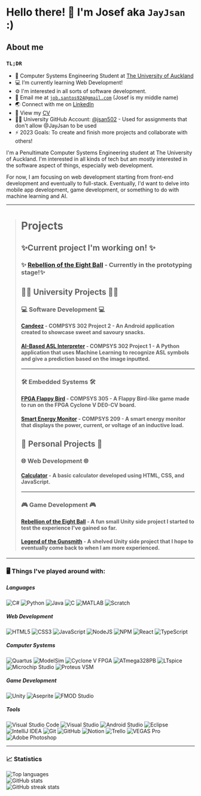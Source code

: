 # Hello there! 👋 I'm Josef aka `JayJsan` :)

<!--
**JayJsan/jayjsan** is a ✨ _special_ ✨ repository because its `README.md` (this file) appears on your GitHub profile.

Here are some ideas to get you started:

- 🔭 I’m currently working on ...
- 🌱 I’m currently learning ...
- 👯 I’m looking to collaborate on ...
- 🤔 I’m looking for help with ...
- 💬 Ask me about ...
- 📫 How to reach me: ...
- 😄 Pronouns: ...
- ⚡ Fun fact: ...
-->

## About me

### `TL;DR`

- 👯 Computer Systems Engineering Student at [The University of Auckland](https://www.auckland.ac.nz/en/engineering/about-the-faculty/electrical-computer-and-software-engineering.html)
- 💻 I’m currently learning Web Development!
- ⚙️ I'm interested in all sorts of software development.
- 📧 Email me at [`job.santos924@gmail.com`](mailto:job.santos924@gmail.com) (Josef is my middle name)
- 🌏 Connect with me on [LinkedIn](https://www.linkedin.com/in/jobjosefsantos/)
- 📄 View my [CV](./cv/Job%20Santos%20-%20Software%20CV.pdf)
- 👨‍🎓 University GitHub Account: [@jsan502](https://github.com/jsan502) - Used for assignments that don't allow @JayJsan to be used
- ⚡ 2023 Goals: To create and finish more projects and collaborate with others!

I'm a Penultimate Computer Systems Engineering student at The University of Auckland.
I'm interested in all kinds of tech but am mostly interested in the software aspect of things, especially web development.

For now, I am focusing on web development starting from front-end development and eventually to full-stack. Eventually, I'd want to delve into mobile app development, game development, or something to do with machine learning and AI.

---

> # **Projects**
>
> ## ✨**Current project I'm working on!** ✨
>
> ### ✨ [**Rebellion of the Eight Ball**](https://github.com/JayJsan/RotEB) - Currently in the prototyping stage!✨
>
> ## 👨‍🎓 **University Projects** 👨‍🎓
>
> ### 💻 **Software Development** 💻
>
> #### [**Candeez**](https://github.com/JayJsan/Candeez) - COMPSYS 302 Project 2 - An Android application created to showcase sweet and savoury snacks.
>
> #### [**AI-Based ASL Interpreter**](https://github.com/JayJsan/AI-ASL-Python) - COMPSYS 302 Project 1 - A Python application that uses Machine Learning to recognize ASL symbols and give a prediction based on the image inputted.
>
> ---
>
> ### 🛠 **Embedded Systems** 🛠
>
> #### [**FPGA Flappy Bird**](https://github.com/JayJsan/FPGA-Flappy-Bird) - COMPSYS 305 - A Flappy Bird-like game made to run on the FPGA Cyclone V DE0-CV board.
>
> #### [**Smart Energy Monitor**](https://github.com/JayJsan/Smart-Energy-Monitor) - COMPSYS 209 - A smart energy monitor that displays the power, current, or voltage of an inductive load.
>
> ## 🧑 **Personal Projects** 🧑
>
> ### 🌐 **Web Development** 🌐
>
> #### [**Calculator**](https://github.com/JayJsan/HTML-JS-Calculator) - A basic calculator developed using HTML, CSS, and JavaScript.
>
> ---
>
> ### 🎮 **Game Development** 🎮
>
> #### [**Rebellion of the Eight Ball**](https://github.com/JayJsan/RotEB) - A fun small Unity side project I started to test the experience I've gained so far.
>
> #### [**Legend of the Gunsmith**](https://github.com/JayJsan/ProjectGunsmith) - A shelved Unity side project that I hope to eventually come back to when I am more experienced.

<!-- ## Collaboration Projects:
-- FOR WHEN I ACTUALLY DO COLLABORATION PROJECTS
#### [KarAIoki]() -->

---

### 🖥️ Things I've played around with:

##### Languages

![C#](https://img.shields.io/badge/c%23-%23239120.svg?style=for-the-badge&logo=c-sharp&logoColor=white)
![Python](https://img.shields.io/badge/python-3670A0?style=for-the-badge&logo=python&logoColor=ffdd54)
![Java](https://img.shields.io/badge/java-%23ED8B00.svg?style=for-the-badge&logo=java&logoColor=white)
![C](https://img.shields.io/badge/c-%2300599C.svg?style=for-the-badge&logo=c&logoColor=white)
![MATLAB](https://img.shields.io/badge/MATLAB-004B87?style=for-the-badge)
![Scratch](https://img.shields.io/badge/Scratch-4D97FF?style=for-the-badge&logo=Scratch&logoColor=white)

##### Web Development

![HTML5](https://img.shields.io/badge/html5-%23E34F26.svg?style=for-the-badge&logo=html5&logoColor=white)
![CSS3](https://img.shields.io/badge/css3-%231572B6.svg?style=for-the-badge&logo=css3&logoColor=white)
![JavaScript](https://img.shields.io/badge/javascript-%23323330.svg?style=for-the-badge&logo=javascript&logoColor=%23F7DF1E)
![NodeJS](https://img.shields.io/badge/node.js-6DA55F?style=for-the-badge&logo=node.js&logoColor=white)
![NPM](https://img.shields.io/badge/NPM-%23CB3837.svg?style=for-the-badge&logo=npm&logoColor=white)
![React](https://img.shields.io/badge/react-%2320232a.svg?style=for-the-badge&logo=react&logoColor=%2361DAFB)
![TypeScript](https://img.shields.io/badge/typescript-%23007ACC.svg?style=for-the-badge&logo=typescript&logoColor=white)

##### Computer Systems

![Quartus](https://img.shields.io/badge/Quartus_Prime-00285A?style=for-the-badge)
![ModelSim](https://img.shields.io/badge/ModelSim-0000FF?style=for-the-badge)
![Cyclone V FPGA](https://img.shields.io/badge/Cyclone_V_FPGA-0067a5?style=for-the-badge)
![ATmega328PB](https://img.shields.io/badge/ATmega328PB-ed1b2d?style=for-the-badge)
![LTspice](https://img.shields.io/badge/LTspice-8E0A26?style=for-the-badge)
![Microchip Studio](https://img.shields.io/badge/Microchip_Studio-EE3233?style=for-the-badge)
![Proteus VSM](https://img.shields.io/badge/Proteus_VSM-1C79B3?style=for-the-badge)

##### Game Development

![Unity](https://img.shields.io/badge/unity-%23000000.svg?style=for-the-badge&logo=unity&logoColor=white)
![Aseprite](https://img.shields.io/badge/Aseprite-FFFFFF?style=for-the-badge&logo=Aseprite&logoColor=#7D929E)
![FMOD Studio](https://img.shields.io/badge/-FMOD%20Studio-000000?logo=fmod&logoColor=white&style=for-the-badge)

##### Tools

![Visual Studio Code](https://img.shields.io/badge/Visual%20Studio%20Code-0078d7.svg?style=for-the-badge&logo=visual-studio-code&logoColor=white)
![Visual Studio](https://img.shields.io/badge/Visual%20Studio-5C2D91.svg?style=for-the-badge&logo=visual-studio&logoColor=white)
![Android Studio](https://img.shields.io/badge/Android%20Studio-3DDC84.svg?style=for-the-badge&logo=android-studio&logoColor=white)
![Eclipse](https://img.shields.io/badge/Eclipse-FE7A16.svg?style=for-the-badge&logo=Eclipse&logoColor=white)
![IntelliJ IDEA](https://img.shields.io/badge/IntelliJIDEA-000000.svg?style=for-the-badge&logo=intellij-idea&logoColor=white)
![Git](https://img.shields.io/badge/git-%23F05033.svg?style=for-the-badge&logo=git&logoColor=white)
![GitHub](https://img.shields.io/badge/github-%23121011.svg?style=for-the-badge&logo=github&logoColor=white)
![Notion](https://img.shields.io/badge/Notion-%23000000.svg?style=for-the-badge&logo=notion&logoColor=white)
![Trello](https://img.shields.io/badge/Trello-%23026AA7.svg?style=for-the-badge&logo=Trello&logoColor=white)
![VEGAS Pro](https://img.shields.io/badge/-VEGAS%20Pro-000000?logo=vitess&logoColor=11B3FF&style=for-the-badge)
![Adobe Photoshop](https://img.shields.io/badge/adobe%20photoshop-%2331A8FF.svg?style=for-the-badge&logo=adobe%20photoshop&logoColor=white)

---

### 📈 Statistics

![Top languages](https://github-readme-stats.vercel.app/api/top-langs/?username=jayjsan&count_private=true&theme=react&layout=compact&langs_count=12&hide_border=true&hide=tex)  
![GitHub stats](https://github-readme-stats.vercel.app/api?username=jayjsan&count_private=true&show_icons=true&theme=react&hide_border=true)  
![GitHub streak stats](https://github-readme-streak-stats.herokuapp.com?user=jayjsan&theme=react&hide_border=true&date_format=j%20M%5B%20Y%5D)

